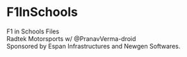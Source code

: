 # F1InSchools
F1 in Schools Files </br>
Radtek Motorsports w/ @PranavVerma-droid</br>
Sponsored by Espan Infrastructures and Newgen Softwares.
